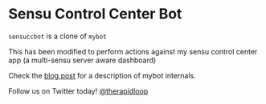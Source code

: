 
# Sensu Control Center Bot

`sensuccbot` is a clone of `mybot` 

This has been modified to perform actions against my sensu control center app (a multi-sensu server aware dashboard)


Check the [blog post](https://www.opsdash.com/blog/slack-bot-in-golang.html)
for a description of mybot internals.

Follow us on Twitter today! [@therapidloop](https://twitter.com/therapidloop)
